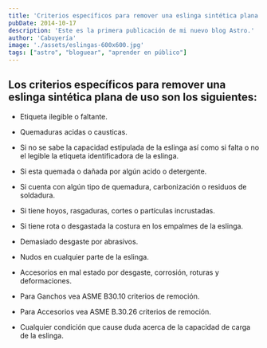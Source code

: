 ```yaml
---
title: 'Criterios específicos para remover una eslinga sintética plana de uso'
pubDate: 2014-10-17
description: 'Este es la primera publicación de mi nuevo blog Astro.'
author: 'Cabuyería'
image: './assets/eslingas-600x600.jpg'
tags: ["astro", "bloguear", "aprender en público"]
---
```


## Los criterios específicos para remover una eslinga sintética plana de uso son los siguientes:

- Etiqueta ilegible o faltante.

- Quemaduras acidas o causticas.

- Si no se sabe la capacidad estipulada de la eslinga así como si falta o no el legible la etiqueta identificadora de la eslinga.

- Si esta quemada o dañada por algún acido o detergente.

- Si cuenta con algún tipo de quemadura, carbonización o residuos de soldadura.

- Si tiene hoyos, rasgaduras, cortes o partículas incrustadas.

- Si tiene rota o desgastada la costura en los empalmes de la eslinga.

- Demasiado desgaste por abrasivos.

- Nudos en cualquier parte de la eslinga.

- Accesorios en mal estado por desgaste, corrosión, roturas y deformaciones.

- Para Ganchos vea ASME B30.10 criterios de remoción.

- Para Accesorios vea ASME B.30.26 criterios de remoción.

- Cualquier condición que cause duda acerca de la capacidad de carga de la eslinga.